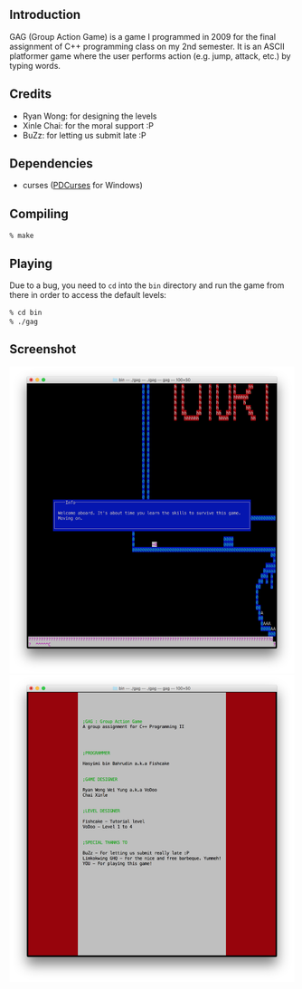 ## Introduction

GAG (Group Action Game) is a game I programmed in 2009 for the final assignment of C++ programming class on my 2nd semester. It is an ASCII platformer game where the user performs action (e.g. jump, attack, etc.) by typing words.

## Credits

- Ryan Wong: for designing the levels
- Xinle Chai: for the moral support :P
- BuZz: for letting us submit late :P

## Dependencies

- curses ([PDCurses](http://pdcurses.sourceforge.net/) for Windows)

## Compiling

```
% make
```

## Playing

Due to a bug, you need to `cd` into the `bin` directory and run the game from there in order to access the default levels:

```
% cd bin
% ./gag
```

## Screenshot

![alt screenshot](images/screenshot.png)
![alt credits](images/credits.png)
